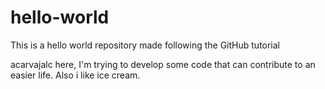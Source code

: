 # hello-world
This is a hello world repository made following the GitHub tutorial

acarvajalc here, I'm trying to develop some code that can contribute to an easier life. Also i like ice cream.
